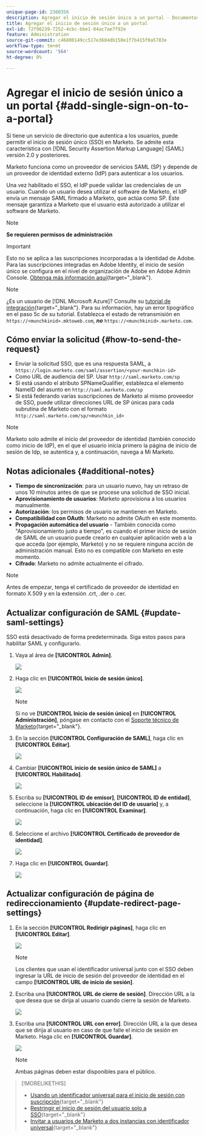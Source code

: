 ```yaml
---
unique-page-id: 2360356
description: Agregar el inicio de sesión único a un portal - Documentos de Marketo - Documentación del producto
title: Agregar el inicio de sesión único a un portal
exl-id: 72f96239-7252-4cbc-bbe1-84ac7ae7f92e
feature: Administration
source-git-commit: c46800149cc517e3684db150e1f7b415f0a5783e
workflow-type: tm+mt
source-wordcount: '564'
ht-degree: 0%

---
```


# Agregar el inicio de sesión único a un portal {#add-single-sign-on-to-a-portal}

Si tiene un servicio de directorio que autentica a los usuarios, puede permitir el inicio de sesión único (SSO) en Marketo. Se admite esta característica con [!DNL Security Assertion Markup Language] (SAML) versión 2.0 y posteriores.

Marketo funciona como un proveedor de servicios SAML (SP) y depende de un proveedor de identidad externo (IdP) para autenticar a los usuarios.

Una vez habilitado el SSO, el IdP puede validar las credenciales de un usuario. Cuando un usuario desea utilizar el software de Marketo, el IdP envía un mensaje SAML firmado a Marketo, que actúa como SP. Este mensaje garantiza a Marketo que el usuario está autorizado a utilizar el software de Marketo.

>[!NOTE]
>
>**Se requieren permisos de administración**

>[!IMPORTANT]
>
>Esto no se aplica a las suscripciones incorporadas a la identidad de Adobe. Para las suscripciones integradas en Adobe Identity, el inicio de sesión único se configura en el nivel de organización de Adobe en Adobe Admin Console. [Obtenga más información aquí](https://helpx.adobe.com/es/enterprise/using/set-up-identity.html){target="_blank"}.

>[!NOTE]
>
>¿Es un usuario de [!DNL Microsoft Azure]? Consulte su [tutorial de integración](https://azure.microsoft.com/en-us/documentation/articles/active-directory-saas-marketo-tutorial/){target="_blank"}. Para su información, hay un error tipográfico en el paso 5c de su tutorial. Establezca el estado de retransmisión en `https://<munchkinid>.mktoweb.com`, **_no_** `https://<munchkinid>.marketo.com`.

## Cómo enviar la solicitud {#how-to-send-the-request}

* Enviar la solicitud SSO, que es una respuesta SAML, a `https://login.marketo.com/saml/assertion/<your-munchkin-id>`
* Como URL de audiencia del SP. Usar `http://saml.marketo.com/sp`
* Si está usando el atributo SPNameQualifier, establezca el elemento NameID del asunto en `http://saml.marketo.com/sp`
* Si está federando varias suscripciones de Marketo al mismo proveedor de SSO, puede utilizar direcciones URL de SP únicas para cada subrutina de Marketo con el formato `http://saml.marketo.com/sp/<munchkin_id>`

>[!NOTE]
>
>Marketo solo admite el inicio del proveedor de identidad (también conocido como inicio de IdP), en el que el usuario inicia primero la página de inicio de sesión de Idp, se autentica y, a continuación, navega a Mi Marketo.

## Notas adicionales {#additional-notes}

* **Tiempo de sincronización**: para un usuario nuevo, hay un retraso de unos 10 minutos antes de que se procese una solicitud de SSO inicial.
* **Aprovisionamiento de usuarios**: Marketo aprovisiona a los usuarios manualmente.
* **Autorización**: los permisos de usuario se mantienen en Marketo.
* **Compatibilidad con OAuth**: Marketo no admite OAuth en este momento.
* **Propagación automática del usuario** - También conocida como &quot;Aprovisionamiento justo a tiempo&quot;, es cuando el primer inicio de sesión de SAML de un usuario puede crearlo en cualquier aplicación web a la que acceda (por ejemplo, Marketo) y no se requiere ninguna acción de administración manual. Esto no es compatible con Marketo en este momento.
* **Cifrado**: Marketo no admite actualmente el cifrado.

>[!NOTE]
>
>Antes de empezar, tenga el certificado de proveedor de identidad en formato X.509 y en la extensión .crt, .der o .cer.

## Actualizar configuración de SAML {#update-saml-settings}

SSO está desactivado de forma predeterminada. Siga estos pasos para habilitar SAML y configurarlo.

1. Vaya al área de **[!UICONTROL Admin]**.

   ![](assets/add-single-sign-on-to-a-portal-1.png)

1. Haga clic en **[!UICONTROL Inicio de sesión único]**.

   ![](assets/add-single-sign-on-to-a-portal-2.png)

   >[!NOTE]
   >
   >Si no ve **[!UICONTROL Inicio de sesión único]** en **[!UICONTROL Administración]**, póngase en contacto con el [Soporte técnico de Marketo](https://nation.marketo.com/t5/Support/ct-p/Support){target="_blank"}.

1. En la sección **[!UICONTROL Configuración de SAML]**, haga clic en **[!UICONTROL Editar]**.

   ![](assets/add-single-sign-on-to-a-portal-3.png)

1. Cambiar **[!UICONTROL inicio de sesión único de SAML]** a **[!UICONTROL Habilitado]**.

   ![](assets/add-single-sign-on-to-a-portal-4.png)

1. Escriba su **[!UICONTROL ID de emisor]**, **[!UICONTROL ID de entidad]**, seleccione la **[!UICONTROL ubicación del ID de usuario]** y, a continuación, haga clic en **[!UICONTROL Examinar]**.

   ![](assets/add-single-sign-on-to-a-portal-5.png)

1. Seleccione el archivo **[!UICONTROL Certificado de proveedor de identidad]**.

   ![](assets/add-single-sign-on-to-a-portal-6.png)

1. Haga clic en **[!UICONTROL Guardar]**.

   ![](assets/add-single-sign-on-to-a-portal-7.png)

## Actualizar configuración de página de redireccionamiento {#update-redirect-page-settings}

1. En la sección **[!UICONTROL Redirigir páginas]**, haga clic en **[!UICONTROL Editar]**.

   ![](assets/add-single-sign-on-to-a-portal-8.png)

   >[!NOTE]
   >
   >Los clientes que usan el identificador universal junto con el SSO deben ingresar la URL de inicio de sesión del proveedor de identidad en el campo **[!UICONTROL URL de inicio de sesión]**.

1. Escriba una **[!UICONTROL URL de cierre de sesión]**. Dirección URL a la que desea que se dirija al usuario cuando cierre la sesión de Marketo.

   ![](assets/add-single-sign-on-to-a-portal-9.png)

1. Escriba una **[!UICONTROL URL con error]**. Dirección URL a la que desea que se dirija al usuario en caso de que falle el inicio de sesión en Marketo. Haga clic en **[!UICONTROL Guardar]**.

   ![](assets/add-single-sign-on-to-a-portal-10.png)

   >[!NOTE]
   >
   >Ambas páginas deben estar disponibles para el público.

>[!MORELIKETHIS]
>
>* [Usando un identificador universal para el inicio de sesión con suscripción](/help/marketo/product-docs/administration/settings/using-a-universal-id-for-subscription-login.md){target="_blank"}
>* [Restringir el inicio de sesión del usuario solo a SSO](/help/marketo/product-docs/administration/additional-integrations/restrict-user-login-to-sso-only.md){target="_blank"}
>* [Invitar a usuarios de Marketo a dos instancias con identificador universal](https://nation.marketo.com/t5/Knowledgebase/Inviting-Marketo-Users-to-Two-Instances-with-Universal-ID-UID/ta-p/251122){target="_blank"}
